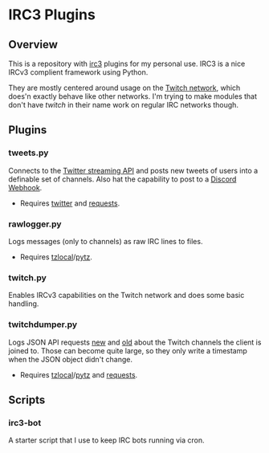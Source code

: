 # IRC3 Plugins

## Overview
This is a repository with [irc3](https://github.com/gawel/irc3) plugins for my personal use. IRC3 is a nice IRCv3 complient framework using Python. 

They are mostly centered around usage on the [Twitch network](https://dev.twitch.tv/docs/irc), which does'n exactly behave like other networks. I'm trying to make modules that don't have *twitch* in their name work on regular IRC networks though.

## Plugins

### tweets.py
Connects to the [Twitter streaming API](https://developer.twitter.com/en/docs/tweets/filter-realtime/api-reference/post-statuses-filter) and posts new tweets of users into a definable set of channels. Also hat the capability to post to a [Discord Webhook](https://discordapp.com/developers/docs/resources/webhook).
* Requires [twitter](https://pypi.org/project/twitter/) and [requests](https://pypi.org/project/requests/).

### rawlogger.py
Logs messages (only to channels) as raw IRC lines to files.
* Requires [tzlocal](https://pypi.org/project/tzlocal/)/[pytz](https://pypi.org/project/pytz/).

### twitch.py
Enables IRCv3 capabilities on the Twitch network and does some basic handling.

### twitchdumper.py
Logs JSON API requests [new](https://dev.twitch.tv/docs/api) and [old](https://dev.twitch.tv/docs/v5) about the Twitch channels the client is joined to. Those can become quite large, so they only write a timestamp when the JSON object didn't change.
* Requires [tzlocal](https://pypi.org/project/tzlocal/)/[pytz](https://pypi.org/project/pytz/) and [requests](https://pypi.org/project/requests/).

## Scripts

### irc3-bot
A starter script that I use to keep IRC bots running via cron.
